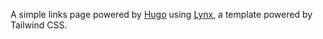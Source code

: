 A simple links page powered by [Hugo](https://gohugo.io) using [Lynx](https://github.com/jpanther/lynx), a template powered by Tailwind CSS.